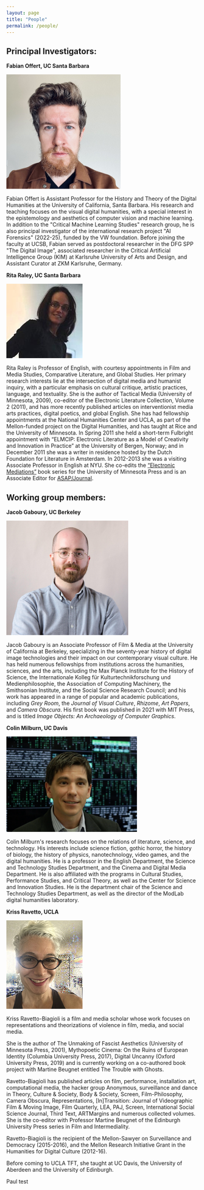 ```yaml
---
layout: page
title: "People"
permalink: /people/
---
```


## Principal Investigators:

**Fabian Offert, UC Santa Barbara**

[<img src="/images/fabian.jpg" width ="300" height="300"/>](https://www.gss.ucsb.edu/people/fabian-offert)

Fabian Offert is Assistant Professor for the History and Theory of the Digital Humanities at the University of California, Santa Barbara. His research and teaching focuses on the visual digital humanities, with a special interest in the epistemology and aesthetics of computer vision and machine learning. In addition to the "Critical Machine Learning Studies" research group, he is also principal investigator of the international research project "AI Forensics" (2022-25), funded by the VW foundation. Before joining the faculty at UCSB, Fabian served as postdoctoral researcher in the DFG SPP "The Digital Image", associated researcher in the Critical Artificial Intelligence Group (KIM) at Karlsruhe University of Arts and Design, and Assistant Curator at ZKM Karlsruhe, Germany.

**Rita Raley, UC Santa Barbara**

[<img src="/images/rita.jpg"/>](https://www.english.ucsb.edu/people/faculty/raley-rita/)

Rita Raley is Professor of English, with courtesy appointments in Film and Media Studies, Comparative Literature, and Global Studies. Her primary research interests lie at the intersection of digital media and humanist inquiry, with a particular emphasis on cultural critique, artistic practices, language, and textuality. She is the author of Tactical Media (University of Minnesota, 2009), co-editor of the Electronic Literature Collection, Volume 2 (2011), and has more recently published articles on interventionist media arts practices, digital poetics, and global English. She has had fellowship appointments at the National Humanities Center and UCLA, as part of the Mellon-funded project on the Digital Humanities, and has taught at Rice and the University of Minnesota. In Spring 2011 she held a short-term Fulbright appointment with “ELMCIP: Electronic Literature as a Model of Creativity and Innovation in Practice” at the University of Bergen, Norway; and in December 2011 she was a writer in residence hosted by the Dutch Foundation for Literature in Amsterdam. In 2012-2013 she was a visiting Associate Professor in English at NYU. She co-edits the [“Electronic Mediations”](https://www.upress.umn.edu/book-division/series/electronic-mediations) book series for the University of Minnesota Press and is an Associate Editor for [ASAP/Journal](http://www.artsofthepresent.org/#!about1/cba).

## Working group members:

**Jacob Gaboury, UC Berkeley**

[<img src="/images/Gaboury_Headshot_MITPress.jpg" width="320" height="300"/>](https://filmmedia.berkeley.edu/people/jacob-gaboury/)

Jacob Gaboury is an Associate Professor of Film & Media at the University of California at Berkeley, specializing in the seventy-year history of digital image technologies and their impact on our contemporary visual culture. He has held numerous fellowships from institutions across the humanities, sciences, and the arts, including the Max Planck Institute for the History of Science, the Internationale Kolleg für Kulturtechnikforschung und Medienphilosophie, the Association of Computing Machinery, the Smithsonian Institute, and the Social Science Research Council; and his work has appeared in a range of popular and academic publications, including *Grey Room*, the *Journal of Visual Culture*, *Rhizome*, *Art Papers*, and *Camera Obscura*. His first book was published in 2021 with MIT Press, and is titled *Image Objects: An Archaeology of Computer Graphics*.

**Colin Milburn, UC Davis**

[<img src="/images/colin.png"/>](https://english.ucdavis.edu/people/milburn)

Colin Milburn's research focuses on the relations of literature, science, and technology. His interests include science fiction, gothic horror, the history of biology, the history of physics, nanotechnology, video games, and the digital humanities. He is a professor in the English Department, the Science and Technology Studies Department, and the Cinema and Digital Media Department. He is also affiliated with the programs in Cultural Studies, Performance Studies, and Critical Theory, as well as the Center for Science and Innovation Studies. He is the department chair of the Science and Technology Studies Department, as well as the director of the ModLab digital humanities laboratory.

**Kriss Ravetto, UCLA**

[<img src="/images/kriss.jpg"/>](https://www.tft.ucla.edu/blog/2020/07/02/kriss-ravetto-biagioli/)

Kriss Ravetto-Biagioli is a film and media scholar whose work focuses on representations and theorizations of violence in film, media, and social media.

She is the author of The Unmaking of Fascist Aesthetics (University of Minnesota Press, 2001), Mythopoetic Cinema: On the Ruins of European Identity (Columbia University Press, 2017), Digital Uncanny (Oxford University Press, 2019) and is currently working on a co-authored book project with Martine Beugnet entitled The Trouble with Ghosts.

Ravetto-Biagioli has published articles on film, performance, installation art, computational media, the hacker group Anonymous, surveillance and dance in Theory, Culture & Society, Body & Society, Screen, Film-Philosophy, Camera Obscura, Representations, [In]Transition: Journal of Videographic Film & Moving Image, Film Quarterly, LEA, PAJ, Screen, International Social Science Journal, Third Text, ARTMargins and numerous collected volumes. She is the co-editor with Professor Martine Beugnet of the Edinburgh University Press series in Film and Intermediality.

Ravetto-Biagioli is the recipient of the Mellon-Sawyer on Surveillance and Democracy (2015-2016), and the Mellon Research Initiative Grant in the Humanities for Digital Culture (2012-16).

Before coming to UCLA TFT, she taught at UC Davis, the University of Aberdeen and the University of Edinburgh.

Paul test
